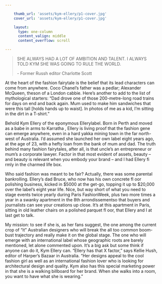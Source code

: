 ```yaml
---

    thumb_url: 'assets/kym-ellery/p1-cover.jpg'
    cover_url: 'assets/kym-ellery/p1-cover.jpg'

    layout:
      type: one-column
      content_valign: middle
      content_overflow: scroll

---
```


<blockquote>
  SHE ALWAYS HAD A LOT OF AMBITION AND TALENT. I ALWAYS TOLD KYM SHE WAS GOING TO RULE THE WORLD.
  <p class="author">- Former Russh editor Charlotte Scott</p>
</blockquote>

At the heart of the fashion fairytale is the belief that its lead characters can come from anywhere. Coco Chanel’s father was a pedlar; Alexander McQueen, theson of a London cabbie. Here’s another to add to the list of mythological starters: “Dad drove one of those 200-metre-long road trains for days on end and back again. Mum used to make him sandwiches that were this tall [holds hands up to waist]. In photos of me as a kid, I’m sitting in the dirt in a T-shirt.”

Behold Kym Ellery of the eponymous Ellerylabel. Born in Perth and moved as a babe in arms to Karratha , Ellery is living proof that the fashion gene can emerge anywhere, even in a hard yakka mining town in the far north-west of Australia. I’d assumed she launched her own label eight years ago, at the age of 23, with a hefty loan from the bank of mum and dad. The truth behind many fashion fairytales, after all, is that uncle’s an entrepreneur or mum’s a corporate lawyer. Factor in that most evident of assets, beauty – and beauty is relevant when you embody your brand – and I had Ellery fi rmly in the charmed life box.

Who said fashion was meant to be fair? Actually, there was some parental bankrolling. Ellery’s dad Bruce, who now has his own concrete fl oor polishing business, kicked in $5000 at the get-go, topping it up to $20,000 over the label’s eight year life. Nice, but way short of what you need to stage events twice yearly during Paris FashionWeek, plus two more times a year in a swanky apartment in the 8th arrondissementso that buyers and journalists can see your creations up close. It’s at this apartment in Paris, sitting in old leather chairs on a polished parquet fl oor, that Ellery and I at last get to talk.

My mission: to see if she is, as her fans suggest, the one among the current crop of “it” Australian designers who will break the all too common boom-bust trajectory and really make it on the global stage. The one who will emerge with an international label whose geographic roots are barely mentioned, let alone commented upon. It’s a big ask but some think if anyone can do it, Kym Ellery can. “Ellery has that X factor,” says Kellie Hush, editor of Harper’s Bazaar in Australia. “Her designs appeal to the cool fashion girl as well as an international fashion lover who is looking for architectural design and quality. Kym also has this special marketing power in that she is a walking billboard for her brand. When she walks into a room, you want to have what she is wearing.”
